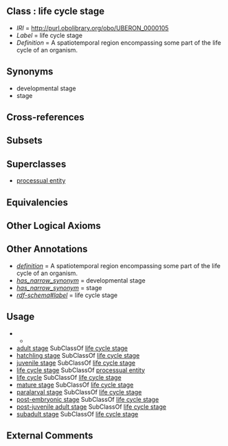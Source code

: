 
## Class : life cycle stage

 * *IRI* = http://purl.obolibrary.org/obo/UBERON_0000105
 * *Label* = life cycle stage
 * *Definition* = A spatiotemporal region encompassing some part of the life cycle of an organism.

## Synonyms

 * developmental stage
 * stage

## Cross-references


## Subsets


## Superclasses

 * [processual entity](../../UBERON/00/UBERON_0000000.md)

## Equivalencies


## Other Logical Axioms


## Other Annotations

 * *[definition](../../IAO/15/IAO_0000115.md)* = A spatiotemporal region encompassing some part of the life cycle of an organism.
 * *[has_narrow_synonym](../../ym/oboInOwl#hasNarrowSynonym.md)* = developmental stage
 * *[has_narrow_synonym](../../ym/oboInOwl#hasNarrowSynonym.md)* = stage
 * *[rdf-schema#label](../../el/rdf-schema#label.md)* = life cycle stage

## Usage

 * -
 * [adult stage](../../CEPH/06/CEPH_0000006.md) SubClassOf [life cycle stage](../../UBERON/05/UBERON_0000105.md)
 * [hatchling stage](../../CEPH/27/CEPH_0000127.md) SubClassOf [life cycle stage](../../UBERON/05/UBERON_0000105.md)
 * [juvenile stage](../../UBERON/12/UBERON_0000112.md) SubClassOf [life cycle stage](../../UBERON/05/UBERON_0000105.md)
 * [life cycle stage](../../UBERON/05/UBERON_0000105.md) SubClassOf [processual entity](../../UBERON/00/UBERON_0000000.md)
 * [life cycle](../../UBERON/04/UBERON_0000104.md) SubClassOf [life cycle stage](../../UBERON/05/UBERON_0000105.md)
 * [mature stage](../../CEPH/63/CEPH_0000163.md) SubClassOf [life cycle stage](../../UBERON/05/UBERON_0000105.md)
 * [paralarval stage](../../CEPH/94/CEPH_0000194.md) SubClassOf [life cycle stage](../../UBERON/05/UBERON_0000105.md)
 * [post-embryonic stage](../../UBERON/92/UBERON_0000092.md) SubClassOf [life cycle stage](../../UBERON/05/UBERON_0000105.md)
 * [post-juvenile adult stage](../../UBERON/13/UBERON_0000113.md) SubClassOf [life cycle stage](../../UBERON/05/UBERON_0000105.md)
 * [subadult stage](../../CEPH/46/CEPH_0000246.md) SubClassOf [life cycle stage](../../UBERON/05/UBERON_0000105.md)

## External Comments

